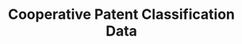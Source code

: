 ---
layout: default
bigquery: https://console.cloud.google.com/bigquery?p=patents-public-data&d=cpc&page=dataset
citation: '“Cooperative Patent Classification” by the EPO and USPTO, for public use. '
contributors: EPO, USPTO
cost: None
description: Cooperative Patent Classification Data contains the scheme and definitions
  of the Cooperative Patent Classification system for classifying patent documents.
  The CPC is the result of a partnership between the EPO and the USPTO in their joint
  effort to develop a common, internationally compatible classification system for
  technical documents, in particular patent publications, which will be used by both
  offices in the patent granting process
documentation: https://www.cooperativepatentclassification.org/cpcSchemeAndDefinitions
last_edit: Mon, 04 Apr 2022 19:07:06 GMT
location: https://www.cooperativepatentclassification.org/index
maintained_by: USPTO, EPO
schema_fields: '[''not_allocatable'', ''limiting_references'', ''children'', ''dateRevised'',
  ''glossary'', ''childGroups'', ''application_references'', ''additional_only'',
  ''breakdown_code'', ''notAllocatable'', ''limitingReferences'', ''definition'',
  ''child_groups'', ''applicationReferences'', ''residualReferences'', ''informativeReferences'',
  ''synonyms'', ''level'', ''parents'', ''ipc_concordant'', ''title_part'', ''status'',
  ''residual_references'', ''ipcConcordant'', ''titleFull'', ''date_revised'', ''titlePart'',
  ''title_full'', ''symbol'', ''informative_references'', ''breakdownCode'', ''sizeCache'']'
shortname: cooperative_patent_classification
tags:
- patents
- science
title: Cooperative Patent Classification Data
uuid: 984374a7-16e9-4b35-9445-458daceb01bf
---